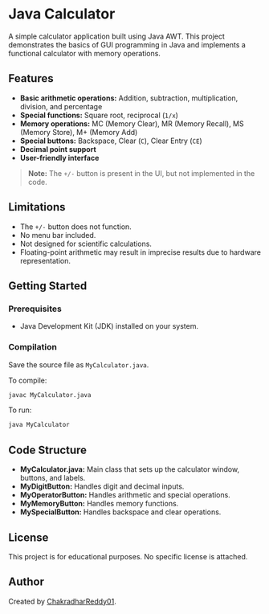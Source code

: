 # Java Calculator

A simple calculator application built using Java AWT. This project demonstrates the basics of GUI programming in Java and implements a functional calculator with memory operations.

## Features

- **Basic arithmetic operations:** Addition, subtraction, multiplication, division, and percentage
- **Special functions:** Square root, reciprocal (`1/x`)
- **Memory operations:** MC (Memory Clear), MR (Memory Recall), MS (Memory Store), M+ (Memory Add)
- **Special buttons:** Backspace, Clear (`C`), Clear Entry (`CE`)
- **Decimal point support**
- **User-friendly interface**

> **Note:** The `+/-` button is present in the UI, but not implemented in the code.

## Limitations

- The `+/-` button does not function.
- No menu bar included.
- Not designed for scientific calculations.
- Floating-point arithmetic may result in imprecise results due to hardware representation.

## Getting Started

### Prerequisites

- Java Development Kit (JDK) installed on your system.

### Compilation

Save the source file as `MyCalculator.java`.

To compile:

```bash
javac MyCalculator.java
```

To run:

```bash
java MyCalculator
```

## Code Structure

- **MyCalculator.java:** Main class that sets up the calculator window, buttons, and labels.
- **MyDigitButton:** Handles digit and decimal inputs.
- **MyOperatorButton:** Handles arithmetic and special operations.
- **MyMemoryButton:** Handles memory functions.
- **MySpecialButton:** Handles backspace and clear operations.


## License

This project is for educational purposes. No specific license is attached.

## Author

Created by [ChakradharReddy01](https://github.com/ChakradharReddy01).

